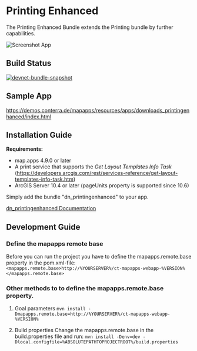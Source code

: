 # Printing Enhanced

The Printing Enhanced Bundle extends the Printing bundle by further capabilities.

![Screenshot App](https://github.com/conterra/mapapps-printing-enhanced/blob/master/screenshot.JPG)

## Build Status
[![devnet-bundle-snapshot](https://github.com/conterra/mapapps-printing-enhanced/actions/workflows/devnet-bundle-snapshot.yml/badge.svg)](https://github.com/conterra/mapapps-printing-enhanced/actions/workflows/devnet-bundle-snapshot.yml)

## Sample App
https://demos.conterra.de/mapapps/resources/apps/downloads_printingenhanced/index.html

## Installation Guide
**Requirements:**
- map.apps 4.9.0 or later
- A print service that supports the _Get Layout Templates Info Task_ (https://developers.arcgis.com/rest/services-reference/get-layout-templates-info-task.htm)
- ArcGIS Server 10.4 or later (pageUnits property is supported since 10.6)

Simply add the bundle "dn_printingenhanced" to your app.

[dn_printingenhanced Documentation](https://github.com/conterra/mapapps-printing-enhanced/tree/master/src/main/js/bundles/dn_printingenhanced)

## Development Guide
### Define the mapapps remote base
Before you can run the project you have to define the mapapps.remote.base property in the pom.xml-file:
`<mapapps.remote.base>http://%YOURSERVER%/ct-mapapps-webapp-%VERSION%</mapapps.remote.base>`

### Other methods to to define the mapapps.remote.base property.
1. Goal parameters
`mvn install -Dmapapps.remote.base=http://%YOURSERVER%/ct-mapapps-webapp-%VERSION%`

2. Build properties
Change the mapapps.remote.base in the build.properties file and run:
`mvn install -Denv=dev -Dlocal.configfile=%ABSOLUTEPATHTOPROJECTROOT%/build.properties`
